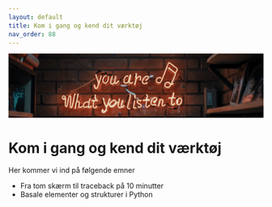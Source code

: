 ```yaml
---
layout: default
title: Kom i gang og kend dit værktøj
nav_order: 88
---
```

![](../image/podcast.jpg)
# Kom i gang og kend dit værktøj
Her kommer vi ind på følgende emner
- Fra tom skærm til traceback på 10 minutter
- Basale elementer og strukturer i Python

